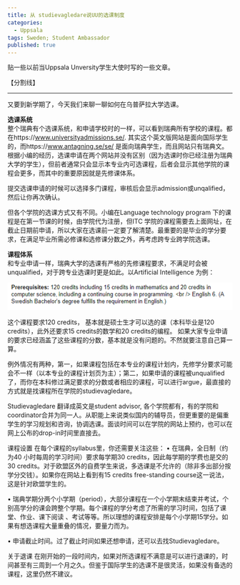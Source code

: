 ```yaml
---
title: 从 studievagledare说UU的选课制度
categories:
  - Uppsala
tags: Sweden; Student Ambassador
published: true
---
```


贴一些以前当Uppsala Unversity学生大使时写的一些文章。

【分割线】

------------------------------------------------
又要到新学期了，今天我们来聊一聊如何在乌普萨拉大学选课。

<!--more-->

**选课系统**    
整个瑞典有个选课系统，和申请学校时的一样，可以看到瑞典所有学校的课程。都在https://www.universityadmissions.se/. 其实这个英文版网站是面向国际学生的，而https://www.antagning.se/se/ 是面向瑞典学生，而且网站只有瑞典文。根据小编的经历，选课申请在两个网站并没有区别（因为选课时你已经注册为瑞典大学的学生），但前者通常只会显示本专业内可选课程，后者会显示其他学院的课程会更多，而其中的重要原因就是先修课体系。

提交选课申请的时候可以选择多门课程，审核后会显示admission或unqalified，然后让你再次确认。

但各个学院的选课方式又有不同。小编在Language technology program 下的课程是在第一节课的时候，由学院代为注册，但ITC 学院的课程需要去上面网址，在截止日期前申请，所以大家在选课前一定要了解清楚。最重要的是毕业的学分要求，在满足毕业所需必修课和选修课分数之外，再考虑跨专业跨学院选课。


**课程体系**  
和专业申请一样，瑞典大学的选课有严格的先修课程要求，不满足时会被unqualified，对于跨专业选课时更是如此。以Artificial Intelligence 为例：

![prerequisites](../images/prerequisites.png)

这个课程要求120 credits， 基本就是硕士生才可以选的课（本科毕业是120 credits），此外还要求15 credits的数学和20 credits的编程。 如果大家专业申请的要求已经涵盖了这些课程的分数，基本就是没有问题的。不然就要注意自己算一算。

例外情况有两种，第一，如果课程包括在本专业的课程计划内，先修学分要求可能会不一样（以本专业的课程计划页为主）；第二，如果申请的课程被unqualified了，而你在本科修过满足要求的分数或者相应的课程，可以进行argue，最直接的方式就是找课程所在学院的studievagledare。

Studievagledare 翻译成英文是student advisor, 各个学院都有，有的学院和coordinator合并为同一人。从职能上来说类似国内的辅导员，但更重要的是偏重学生的学习规划和咨询，协调选课。面谈时间可以在学院的网站上预约，也可以在网上公布的drop-in时间里直接去。

课程设置
在每个课程的syllabus里，你还需要关注这些：
• 在瑞典，全日制（约为40 小时每周的学习时间）要求每学期30 credits，因此每学期的学费也是交的30 credits。对于欧盟区外的自费学生来说，多选课是不允许的（除非多出部分按学分交钱）。如果你在网站上看到有15 credits free-standing course这一说法，这是针对欧盟学生的。

• 瑞典学期分两个小学期（period），大部分课程在一个小学期末结束并考试，个别高学分的课会跨整个学期。每个课程的学分考虑了所需的学习时间，包括了课堂、作业、课下阅读 、考试等等。所以理想的课程安排是每个小学期15学分。如果有想选课程大量重叠的情况，要量力而为。

• 申请截止时间。过了截止时间如果还想申请，还可以去找Studievagledare。


关于退课
在刚开始的一段时间内，如果对所选课程不满意是可以进行退课的，时间甚至有三周到一个月之久。但鉴于国际学生的选课不是很灵活，如果没有备选的课程，这里仍然不建议。
	
	

